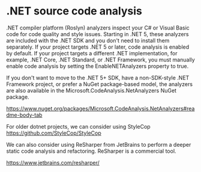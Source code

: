 # .NET source code analysis

.NET compiler platform (Roslyn) analyzers inspect your C# or Visual Basic code for code quality and style issues. Starting in .NET 5, these analyzers are included with the .NET SDK and you don't need to install them separately. If your project targets .NET 5 or later, code analysis is enabled by default. If your project targets a different .NET implementation, for example, .NET Core, .NET Standard, or .NET Framework, you must manually enable code analysis by setting the EnableNETAnalyzers property to true.

If you don't want to move to the .NET 5+ SDK, have a non-SDK-style .NET Framework project, or prefer a NuGet package-based model, the analyzers are also available in the Microsoft.CodeAnalysis.NetAnalyzers NuGet package.

https://www.nuget.org/packages/Microsoft.CodeAnalysis.NetAnalyzers#readme-body-tab

For older dotnet projects, we can consider using StyleCop
https://github.com/StyleCop/StyleCop


We can also consider using ReSharper from JetBrains to perform a deeper static code analysis and refactoring.
ReSharper is a commercial tool.

https://www.jetbrains.com/resharper/
